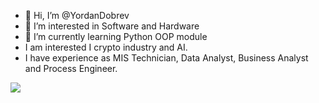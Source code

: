 - 👋 Hi, I’m @YordanDobrev
- 👀 I’m interested in Software and Hardware
- 🌱 I’m currently learning Python OOP module
- I am interested I crypto industry and AI.
- I have experience as MIS Technician, Data Analyst, Business Analyst and Process Engineer.

<img src='https://github.com/YordanDobrev/GIF/blob/main/giphy.gif'/>